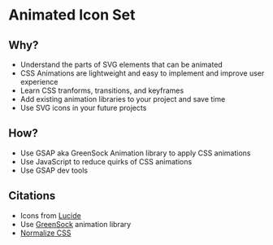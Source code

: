 # Animated Icon Set

## Why? 
* Understand the parts of SVG elements that can be animated
* CSS Animations are lightweight and easy to implement and improve user experience
* Learn CSS tranforms, transitions, and keyframes
* Add existing animation libraries to your project and save time
* Use SVG icons in your future projects

## How?
* Use GSAP aka GreenSock Animation library to apply CSS animations
* Use JavaScript to reduce quirks of CSS animations
* Use GSAP dev tools

## Citations
* Icons from [Lucide](https://lucide.dev/)
* Use [GreenSock](https://greensock.com/) animation library
* [Normalize CSS](https://necolas.github.io/normalize.css/)


